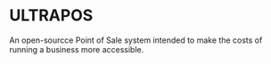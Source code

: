# ULTRAPOS

An open-sourcce Point of Sale system intended to make the costs of running a business more accessible.
